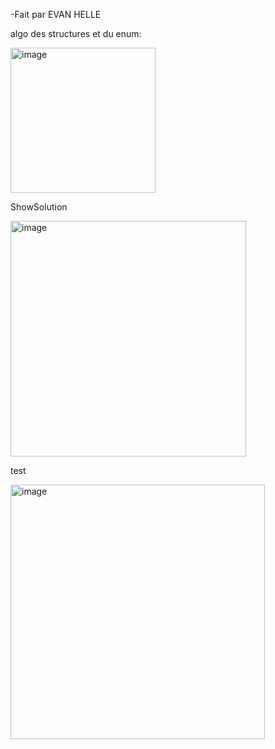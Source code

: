 -Fait par EVAN HELLE 


algo des structures et du enum:


<img width="232" alt="image" src="https://github.com/ChatTuba/esirem-algo-tp3/assets/104895734/5fd50262-d165-454b-a825-8e08385dfbae"> 


ShowSolution


<img width="377" alt="image" src="https://github.com/ChatTuba/esirem-algo-tp3/assets/104895734/22929887-80e1-446d-a7db-1a58afe92a9e">


test


<img width="407" alt="image" src="https://github.com/ChatTuba/esirem-algo-tp3/assets/104895734/37bba958-edd4-45e1-8cb1-23b440a3fa7d">
